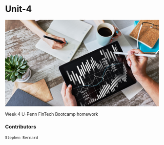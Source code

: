 # Unit-4
![Screenshot](./images/portfolio-analysis.png)

Week 4 U-Penn FinTech Bootcamp homework

### Contributors
```
Stephen Bernard
```